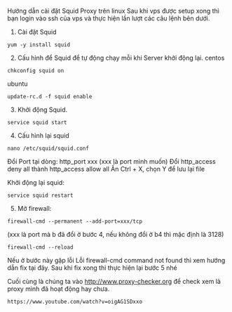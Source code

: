 Hướng dẫn cài đặt Squid Proxy trên linux
Sau khi vps được setup xong thì bạn login vào ssh của vps và thực hiện lần lượt các câu lệnh bên dưới.

1. Cài đặt Squid
```
yum -y install squid
```

2. Cấu hình để Squid để tự động chạy mỗi khi Server khởi động lại.
centos
```
chkconfig squid on
```
ubuntu
```
update-rc.d -f squid enable
```

3. Khởi động Squid.
```
service squid start
```

4. Cấu hình lại squid

```
nano /etc/squid/squid.conf
```

Đổi Port tại dòng: http_port xxx (xxx là port mình muốn)
Đổi http_access deny all thành http_access allow all
Ấn Ctrl + X, chọn Y để lưu lại file

Khởi động lại squid:

```
service squid restart
```

5. Mở firewall:
```
firewall-cmd --permanent --add-port=xxx/tcp
```

(xxx là port mà b đã đổi ở bước 4, nếu không đổi ở b4 thì mặc định là 3128)

```
firewall-cmd --reload
```

Nếu ở bước này gặp lỗi Lỗi firewall-cmd command not found thì xem hướng dẫn fix tại đây. Sau khi fix xong thì thực hiện lại bước 5 nhé

Cuối cùng là chúng ta vào http://www.proxy-checker.org để check xem là proxy mình đã hoạt động hay chưa.
```
https://www.youtube.com/watch?v=oigAG1SDxxo
```
